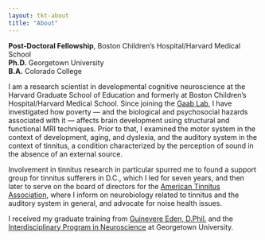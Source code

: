 ```yaml
---
layout: tkt-about
title: "About"
---
```


**Post-Doctoral Fellowship**, Boston Children’s Hospital/Harvard Medical School  
**Ph.D.** Georgetown University  
**B.A.** Colorado College  

I am a research scientist in developmental cognitive neuroscience at the Harvard Graduate School of Education and formerly at Boston Children’s Hospital/Harvard Medical School. Since joining the [Gaab Lab](https://www.gaablab.com/), I have investigated how poverty — and the biological and psychosocial hazards associated with it — affects brain development using structural and functional MRI techniques. Prior to that, I examined the motor system in the context of development, aging, and dyslexia, and the auditory system in the context of tinnitus, a condition characterized by the perception of sound in the absence of an external source. 

Involvement in tinnitus research in particular spurred me to found a support group for tinnitus sufferers in D.C., which I led for seven years, and then later to serve on the board of directors for the [American Tinnitus Association](https://www.ata.org/), where I inform on neurobiology related to tinnitus and the auditory system in general, and advocate for noise health issues. 

I received my graduate training from [Guinevere Eden, D.Phil.](https://sites.google.com/georgetown.edu/csl/csl-members/guinevere-eden) and the [Interdisciplinary Program in Neuroscience](https://neuroscience.georgetown.edu/) at Georgetown University.



<!--stackedit_data:
eyJoaXN0b3J5IjpbLTYxOTc0MjMyOCwxODcwOTgyMzI2LDc4Nz
Q2NjY0N119
-->
